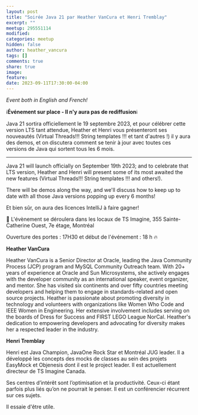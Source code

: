 ```yaml
---
layout: post
title: "Soirée Java 21 par Heather VanCura et Henri Tremblay"
excerpt: ""
meetup: 295551114
modified:
categories: meetup
hidden: false
author: heather_vancura
tags: []
comments: true
share: true
image:
feature:
date: 2023-09-11T17:30:00-04:00
---
```


*Event both in English and French!*

ℹ️**Événement sur place - Il n'y aura pas de rediffusion**ℹ️

Java 21 sortira officiellement le 19 septembre 2023, et pour célébrer cette version LTS tant attendue, Heather et Henri 
vous présenteront ses nouveautés (Virtual Threads!!! String templates !!! et tant d'autres !) il y aura des demos, 
et on discutera comment se tenir à jour avec toutes ces versions de Java qui sortent tous les 6 mois.

---

Java 21 will launch officially on September 19th 2023; and to celebrate that LTS version, Heather and Henri will present 
some of its most awaited the new features (Virtual Threads!!! String templates !!! and others!).

There will be demos along the way, and we'll discuss how to keep up to date with all those Java versions popping up every 6 months!

Et bien sûr, on aura des licences IntelliJ à faire gagner!

📍 L'évènement se déroulera dans les locaux de TS Imagine, 355 Sainte-Catherine Ouest, 7e étage, Montréal

Ouverture des portes : 17H30 et début de l'événement : 18 h 🔥

__Heather VanCura__

Heather VanCura is a Senior Director at Oracle, leading the Java Community Process (JCP) program and MySQL Community Outreach team. With 20+ years of experience at Oracle and Sun Microsystems, she actively engages with the developer community as an international speaker, event organizer, and mentor. She has visited six continents and over fifty countries meeting developers and helping them to engage in standards-related and open source projects. Heather is passionate about promoting diversity in technology and volunteers with organizations like Women Who Code and IEEE Women in Engineering. Her extensive involvement includes serving on the boards of Dress for Success and FIRST LEGO League NorCal. Heather's dedication to empowering developers and advocating for diversity makes her a respected leader in the industry.

__Henri Tremblay__

Henri est Java Champion, JavaOne Rock Star et Montréal JUG leader. Il a développé les concepts des mocks de classes au sein des projets EasyMock et Objenesis dont il est le project leader. Il est actuellement directeur de TS Imagine Canada.

Ses centres d’intérêt sont l’optimisation et la productivité. Ceux-ci étant parfois plus liés qu’on ne pourrait le penser. Il est un conférencier récurrent sur ces sujets.

Il essaie d'être utile.
